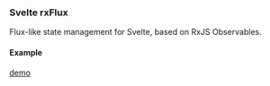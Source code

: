 ### Svelte rxFlux

Flux-like state management for Svelte, based on RxJS Observables.

#### Example
[demo](https://codesandbox.io/s/svelte-rxflux-redux-observable-riq5h?file=/App.svelte)
